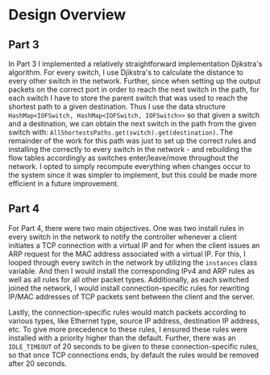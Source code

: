 # Design Overview

## Part 3

In Part 3 I implemented a relatively straightforward implementation Djikstra's algorithm.
For every switch, I use Djikstra's to calculate the distance to every other switch in the network.
Further, since when setting up the output packets on the correct port in order to reach the next switch
in the path, for each switch I have to store the parent switch that was used to reach the shortest path
to a given destination. Thus I use the data structure `HashMap<IOFSwitch, HashMap<IOFSwitch, IOFSwitch>>`
so that given a switch and a destination, we can obtain the next switch in the path from the given switch with:
`AllShortestsPaths.get(switch).get(destination)`. The remainder of the work for this path was just to set up the correct
rules and installing the correctly to every switch in the network - and rebuilding the flow tables accordingly as switches
enter/leave/move throughout the network. I opted to simply recompute everything when changes occur to the system since it was 
simpler to implement, but this could be made more efficient in a future improvement.

## Part 4

For Part 4, there were two main objectives. One was two install rules in every switch in the network to notify
the controller whenever a client initiates a TCP connection with a virtual IP and for when the client issues an
ARP request for the MAC address associated with a virtual IP. For this, I looped through every switch in the network
by utilizing the `instances` class variable. And then I would install the corresponding IPv4 and ARP rules as well as all
rules for all other packet types. Additionally, as each switched joined the network, I would install connection-specific rules
for rewriting IP/MAC addresses of TCP packets sent between the client and the server.

Lastly, the connection-specific rules would match packets according to various types, like Ethernet type, source IP address, 
destination IP address, etc. To give more precedence to these rules, I ensured these rules were installed with a priority higher
than the default. Further, there was an `IDLE_TIMEOUT` of 20 seconds to be given to these connection-specific rules, so that once TCP
connections ends, by default the rules would be removed after 20 seconds. 
